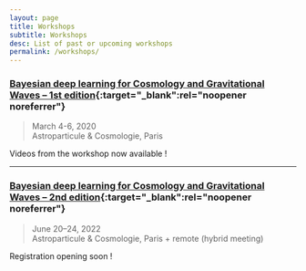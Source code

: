 ```yaml
---
layout: page
title: Workshops
subtitle: Workshops
desc: List of past or upcoming workshops
permalink: /workshops/
---
```


### [Bayesian deep learning for Cosmology and Gravitational Waves – 1st edition](https://astrodeep.net/workshop2020/){:target="_blank":rel="noopener noreferrer"}

> March 4-6, 2020  
> Astroparticule & Cosmologie, Paris

Videos from the workshop now available !

---

### [Bayesian deep learning for Cosmology and Gravitational Waves – 2nd edition](https://astrodeep.net/workshop2022/){:target="_blank":rel="noopener noreferrer"}

> June 20–24, 2022  
> Astroparticule & Cosmologie, Paris + remote (hybrid meeting)

Registration opening soon !